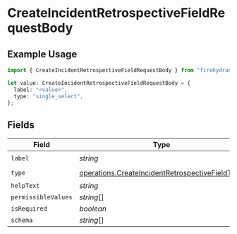 # CreateIncidentRetrospectiveFieldRequestBody

## Example Usage

```typescript
import { CreateIncidentRetrospectiveFieldRequestBody } from "firehydrant/models/operations";

let value: CreateIncidentRetrospectiveFieldRequestBody = {
  label: "<value>",
  type: "single_select",
};
```

## Fields

| Field                                                                                                              | Type                                                                                                               | Required                                                                                                           | Description                                                                                                        |
| ------------------------------------------------------------------------------------------------------------------ | ------------------------------------------------------------------------------------------------------------------ | ------------------------------------------------------------------------------------------------------------------ | ------------------------------------------------------------------------------------------------------------------ |
| `label`                                                                                                            | *string*                                                                                                           | :heavy_check_mark:                                                                                                 | N/A                                                                                                                |
| `type`                                                                                                             | [operations.CreateIncidentRetrospectiveFieldType](../../models/operations/createincidentretrospectivefieldtype.md) | :heavy_check_mark:                                                                                                 | N/A                                                                                                                |
| `helpText`                                                                                                         | *string*                                                                                                           | :heavy_minus_sign:                                                                                                 | N/A                                                                                                                |
| `permissibleValues`                                                                                                | *string*[]                                                                                                         | :heavy_minus_sign:                                                                                                 | N/A                                                                                                                |
| `isRequired`                                                                                                       | *boolean*                                                                                                          | :heavy_minus_sign:                                                                                                 | N/A                                                                                                                |
| `schema`                                                                                                           | *string*[]                                                                                                         | :heavy_minus_sign:                                                                                                 | N/A                                                                                                                |